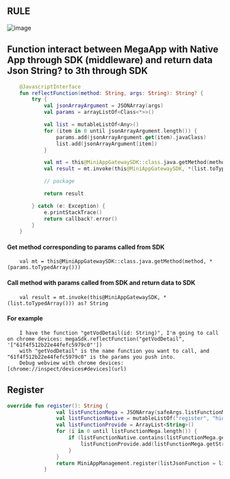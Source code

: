 ## RULE
![image](https://user-images.githubusercontent.com/88249324/235056155-8b1ae4db-4598-4ecb-89e9-39abe5264910.png)

## Function interact between MegaApp with Native App through SDK (middleware) and return data Json String? to 3th through SDK
```kotlin
    @JavascriptInterface
    fun reflectFunction(method: String, args: String): String? {
        try {
            val jsonArrayArgument = JSONArray(args)
            val params = arrayListOf<Class<*>>()

            val list = mutableListOf<Any>()
            for (item in 0 until jsonArrayArgument.length()) {
                params.add(jsonArrayArgument.get(item).javaClass)
                list.add(jsonArrayArgument[item])
            }

            val mt = this@MiniAppGatewaySDK::class.java.getMethod(method, *(params.toTypedArray()))
            val result = mt.invoke(this@MiniAppGatewaySDK, *(list.toTypedArray())) as? String

            // package

            return result

        } catch (e: Exception) {
            e.printStackTrace()
            return callback?.error()
        }
    }
```
#### Get method corresponding to params called from SDK
```comment
    val mt = this@MiniAppGatewaySDK::class.java.getMethod(method, *(params.toTypedArray()))
```
#### Call method with params called from SDK and return data to SDK
```comment
    val result = mt.invoke(this@MiniAppGatewaySDK, *(list.toTypedArray())) as? String
```
#### For example
```comment
    I have the function "getVodDetail(id: String)", I'm going to call on chrome devices: megaSdk.reflectFunction("getVodDetail", '["61f4f512b22e44fefc5979c0"'])
    with "getVodDetail" is the name function you want to call, and "61f4f512b22e44fefc5979c0" is the params you push into.   
    Debug webview with chrome devices: [chrome://inspect/devices#devices](url)
```
## Register
```kotlin
override fun register(): String {
                val listFunctionMega = JSONArray(safeArgs.listFunctionMega)
                val listFunctionNative = mutableListOf("register", "hide", "show", "destroy", "getUserInfo", "getVodDetail")
                val listFunctionProvide = ArrayList<String>()
                for (i in 0 until listFunctionMega.length()) {
                    if (listFunctionNative.contains(listFunctionMega.getString(i))) {
                        listFunctionProvide.add(listFunctionMega.getString(i))
                    }
                }
                return MiniAppManagement.register(listJsonFunction = listFunctionProvide.toString())
            }
```
